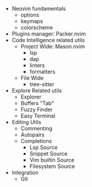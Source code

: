 - Neovim fundamentals
  - options
  - keymaps
  - colorscheme
- Plugins manager: Packer.nvim
- Code Intelligence related utils
  - Project Wide: Mason.nvim
    - lsp
    - dap
    - linters
    - formatters
  - File Wide
    - tree-sitter
- Explore Related utils
  - Explorer
  - Buffers "Tab"
  - Fuzzy Finder
  - Easy Terminal
- Editing Utils
  - Commenting
  - Autopairs
  - Completions
    - Lsp Source
    - Snippet Source
    - Vim builtin Source
    - Filesystem Source
- Integration
  - Git
